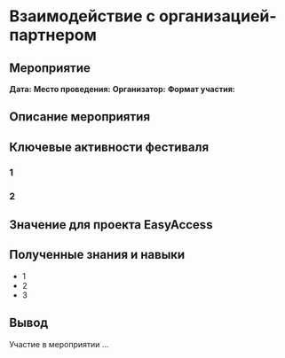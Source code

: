 # Взаимодействие с организацией-партнером

## Мероприятие

**Дата:** 
**Место проведения:** 
**Организатор:** 
**Формат участия:** 

## Описание мероприятия

## Ключевые активности фестиваля

### 1

### 2

## Значение для проекта EasyAccess

## Полученные знания и навыки

- 1
- 2
- 3

## Вывод

Участие в мероприятии ...
